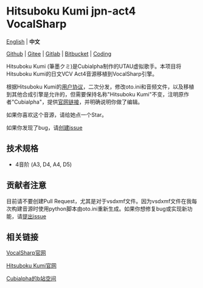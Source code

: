 # Hitsuboku Kumi jpn-act4 VocalSharp

[English](README.md) | **中文**

[Github](https://github.com/oxygen-dioxide/hitsuboku-kumi-jpn-act4-vocalsharp/blob/main/README_zh.md) | 
[Gitee](https://gitee.com/oxygendioxide/hitsuboku-kumi-jpn-act4-vocalsharp/blob/main/README_zh.md) | 
[Gitlab](https://gitlab.com/oxygen-dioxide/hitsuboku-kumi-jpn-act4-vocalsharp/-/blob/main/README_zh.md) | 
[Bitbucket](https://bitbucket.org/oxygendioxide/hitsuboku-kumi-jpn-act4-vocalsharp/src/main/README_zh.md) | 
[Coding](https://oxygen-dioxide.coding.net/public/1/hitsuboku-kumi-jpn-act4-vocalsharp/git/files)

Hitsuboku Kumi (筆墨クミ)是Cubialpha制作的UTAU虚拟歌手。本项目将Hitsuboku Kumi的日文VCV Act4音源移植到VocalSharp引擎。

根据Hitsuboku Kumi的[用户协议](https://cubialpha.wixsite.com/koomstar/character)，二次分发，修改oto.ini和音频文件，以及移植到其他合成引擎是允许的，但需要保持名称"Hitsuboku Kumi"不变，注明原作者"Cubialpha"，提供[官网链接](https://cubialpha.wixsite.com/koomstar)，并明确说明你做了编辑。

如果你喜欢这个音源，请给她点一个Star。

如果你发现了bug，请[创建issue](https://github.com/oxygen-dioxide/hitsuboku-kumi-jpn-act4-vocalsharp/issues/new)

## 技术规格
- 4音阶 (A3, D4, A4, D5)

## 贡献者注意
目前请不要创建Pull Request，尤其是对于vsdxmf文件。因为vsdxmf文件在我每次构建音源时使用python脚本由oto.ini重新生成。如果你想修复bug或实现新功能，请[提出issue](https://github.com/oxygen-dioxide/hitsuboku-kumi-jpn-act4-vocalsharp/issues/new)

## 相关链接
[VocalSharp官网](http://vocalsharp.com/)

[Hitsuboku Kumi官网](https://cubialpha.wixsite.com/koomstar)

[Cubialpha的b站空间](https://space.bilibili.com/522152972)
